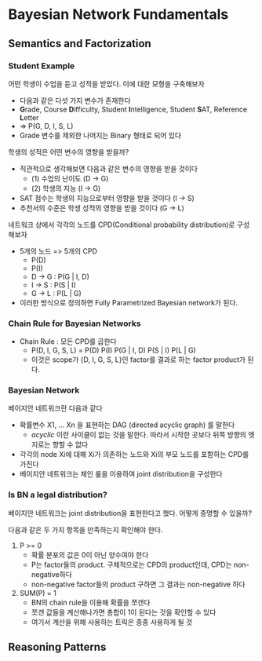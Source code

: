 # Bayesian Network Fundamentals

## Semantics and Factorization

### Student Example

어떤 학생이 수업을 듣고 성적을 받았다. 이에 대한 모형을 구축해보자

- 다음과 같은 다섯 가지 변수가 존재한다
- **G**rade, Course **D**ifficulty, Student **I**ntelligence, Student **S**AT, Reference **L**etter
- => P(G, D, I, S, L)
- Grade 변수를 제외한 나머지는 Binary 형태로 되어 있다


학생의 성적은 어떤 변수의 영향을 받을까?

- 직관적으로 생각해보면 다음과 같은 변수의 영향을 받을 것이다
    - (1) 수업의 난이도 (D -> G)
    - (2) 학생의 지능 (I -> G)
- SAT 점수는 학생의 지능으로부터 영향을 받을 것이다 (I -> S)
- 추천서의 수준은 학생 성적의 영향을 받을 것이다 (G -> L)

네트워크 상에서 각각의 노드를 CPD(Conditional probability distribution)로 구성해보자

- 5개의 노드 => 5개의 CPD
    - P(D)
    - P(I)
    - D -> G : P(G | I, D)
    - I -> S : P(S | I)
    - G -> L : P(L | G)
- 이러한 방식으로 정의하면 Fully Parametrized Bayesian network가 된다.

### Chain Rule for Bayesian Networks

- Chain Rule : 모든 CPD를 곱한다
    - P(D, I, G, S, L) = P(D) P(I) P(G | I, D) P(S | I) P(L | G)
    - 이것은 scope가 {D, I, G, S, L}인 factor를 결과로 하는 factor product가 된다.

### Bayesian Network

베이지안 네트워크란 다음과 같다

- 확률변수 X1, ... Xn 을 표현하는 DAG (directed acyclic graph) 를 말한다
   - *acyclic* 이란 사이클이 없는 것을 말한다. 따라서 시작한 곳보다 뒤쪽 방향의 엣지로는 향할 수 없다
- 각각의 node Xi에 대해 Xi가 의존하는 노드와 Xi의 부모 노드를 포함하는 CPD를 가진다
- 베이지안 네트워크는 체인 룰을 이용하여 joint distribution을 구성한다

### Is BN a legal distribution?

베이지안 네트워크는 joint distribution을 표현한다고 했다. 어떻게 증명할 수 있을까?

다음과 같은 두 가지 항목을 만족하는지 확인해야 한다.

1. P >= 0
    - 확률 분포의 값은 0이 아닌 양수여야 한다
    - P는 factor들의 product. 구체적으로는 CPD의 product인데, CPD는 non-negative하다
    - non-negative factor들의 product 구하면 그 결과는 non-negative 하다
2. SUM(P) = 1
    - BN의 chain rule을 이용해 확률을 쪼갠다
    - 쪼갠 값들을 계산해나가면 총합이 1이 된다는 것을 확인할 수 있다
    - 여기서 계산을 위해 사용하는 트릭은 종종 사용하게 될 것


## Reasoning Patterns
